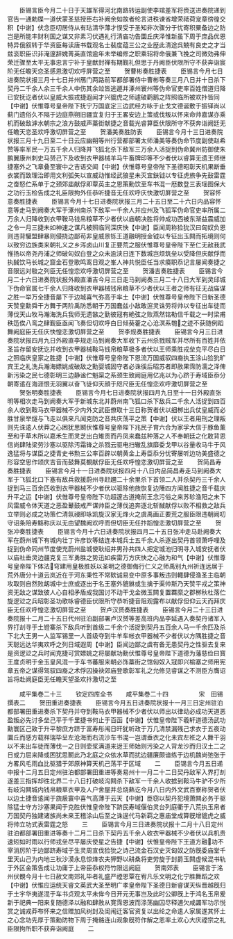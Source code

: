 <!-- { "loadSidebar": true } -->
　　臣锡言臣今月二十日于天雄军得河北南路转运副使李琯差军将赍送进奏院递到官告一通勅牒一道伏蒙圣慈授臣右补阙余如故者纶言进秩谏省增荣祗荷宠章徬徨交积【中谢】伏念臣叨居侍从有玷清华薄才悮受于圣知非次骤分于忧寄积粟备边之防岂是所能丰财利国之谋又非素习伏遇礼行清庙功告圜丘庆泽惟新虽下周于庶品优恩特异俄叙转于华资臣每读唐书载观名士裴度蕴三公之业歴此清途呉兢有良史之才当兹衮职臣识非淹邃辞媿菁英直馆逾年未举编修之职乘轺将命俄兼飞挽之司微効弗伸荣迁骤至太平无事忠言宁补于皇猷封禅有期觐礼但思于丹阙臣伏限所守不获奔诣宸阶无任瞻天恋圣感恩激切欢呼屏营之至
　　贺曹彬奏胜捷表
　　臣锡言今月七日进奏院状报三月十七日并州鴈门两路前军都部署侍中曹彬等奏三月八日并十日杀下契丹二千余人余三千余人中伤其余竝皆逃遯并涿州寰州等伪命官吏率百姓僧道归降已安抚讫者伏以皇威大振戎捷遐闻才兴貔虎之师遽破鹳鹅之阵照临所被欢抃皆同【中谢】伏惟尊号皇帝陛下抚宁万国底定三边武经方咏于止戈文德诞敷于振铎尚以蓟门遗俗久不隔于边庭燕朔旧疆宜复归于王畧安边上策或伐叛以怀来命帅嘉谋亦乘机而破敌滹水朝宗之浪方鼓威声藁街献捷之音载光睿算臣伏限所守不获奔诣阙廷无任瞻天恋圣欢呼激切屏营之至
　　贺潘美奏胜防表
　　臣锡言今月十三日进奏院状报三月十九日至二十日云应幽朔等州行营都部署太师潘美等奏伪命节度副使赵希赞等率军民一万五千余人归降并飞狐北杀下敌军三万余人活捉到伪命冀州防御使朱鹏翼康州刺史马赟己下及收到衣甲器械羊马牛畜牌印等不少者伏以睿算无遗王师继捷塞外之飞章叠至寰中之吉语交闻【中谢】伏惟尊号皇帝陛下圣德昭彰天机果断垂衣裳而致理治即用文利弧矢以宣威动惟经武狼星未灭宜鈇钺以专征虎旅争先鼔雷霆之奋怒伫系单于之颈郊庙献俘即覃英主之恩策勳饮至车书混一厯数登三表瑶图保大之功行玉检告成之礼臣限拘外任恭听捷音无任欢呼庆快激切屏营之至
　　贺容怀意奏胜捷表
　　臣锡言今月十七日进奏院状报三月二十五日至二十六日内品容怀意等走马到阙奏大军于涿州南杀下敌军一千余人并应州及飞狐军伪命官吏率所属二万余人归降收到衣甲鞍马钱帛粮草不少者伏以庙朝决胜将帅成功西被东渐益震威加之令一月三捷未如神速之谋凡被照临同深庆快【中谢】臣闻周称猃狁汉曰匈奴负恩则违背驩盟肆暴则侵挠边鄙苟非皇威景铄王道融明授金钺以专征出玉闗而拓境则何以致穷边族类来朝礼义之乡泻卤山川复正要荒之服伏惟尊号皇帝陛下至仁无敌我武惟扬以帝尧丹浦之师破匃奴白登之众未逾浃日连下数城岂烦筑垒以受降但庆献俘而执馘饮马长城之窟金石登歌鸣鸾日观之峯人神共悦臣任当求瘼职忝记言屡闻奏捷之音限远对敡之列臣无任惶恋欢呼激切屏营之至
　　贺潘吉奏胜捷表
　　臣锡言今月二十六日进奏院状报外殿直潘吉今月三日走马到阙奏三月二十八日大军到灵邱城下伪命官属七千余人归降收到衣甲器械钱帛粮草不少者伏以王者之师有征无战庙谋之胜一举万全捷音屡下于边城喜气弥高于率土【中谢】伏惟尊号皇帝陛下日新圣德天赞皇勳舜干方舞于两阶禹防悉朝于万国蠢兹小敌敢逭灵诛劳将帅以专征出车徒而薄伐天山牧马瀚海洗兵我师无遗镞之勤彼冦有絶弦之败燕然铭勒信千载之一时梁甫秩笾俟八鸾之肆觐臣亟闻飞奏但切欢呼白日倾葵藿之心沧溟系匏之迹不获随例蹈舞阙庭臣无任庆快惶恋激切屏营之至
　　贺李规奏胜捷表
　　臣锡言今月三日进奏院状报四月九日外殿直李规走马到阙奏大军收下云州杀戮贼军并尽所有百姓并依圣旨存留安抚讫并收到衣甲器械鞍马钱帛粮草极多者伏以王师乘胜戎垒克平尽白日之照临庆皇家之胜捷【中谢】伏惟尊号皇帝陛下恩流万国威驭四裔执玉涂山猃狁旷宾王之礼洗兵瀚海嫖姚成破敌之勳婴城固守者必诛徯后昭苏者即赦果霈防濡之泽俾新污染之民七德彰明三边静谧伫魁渠之系颈生致阙庭用亿兆以为心跻于寿域臣忝分朝寄逺在海涯恨无羽翼以奋飞徒仰天顔于咫尺臣无任惶恋欢呼激切屏营之至
　　贺张明奏胜捷表
　　臣锡言今月七日进奏院状报四月九日至十一日外殿直张明等相次走马到阙奏大军于新城东北并蔚州南飞狐口杀下敌兵二千余人活捉到四百余人收到鞍马衣甲器械不少内外文武臣僚取十三日称贺者伏以细栁出兵仗皇威而必胜甘泉举燧与飞走以俱来凡闻克防之音共庆荡平之策【中谢】伏以王者用刑之理叛则先诛逺人伏莽之心困犹思鬭伏惟尊号皇帝陛下兆民子育六合为家孚大信于豚鱼薰至和于草木所以嘉禾生而灵芝出白雉贡而丹凤来蠢兹种落之人不奉朝廷之化敢背恩信尚肆陆梁劳沙塞以驱除汚霜锋之杀戮云驱电扫辙乱旗靡委戈甲以谷量收马牛于风逸猛将与谋臣之捷青史书勲三公率百辟以朝黄金上寿臣忝分忧寄屡听边功美盛德之形容空思作颂庆吉音而鼓舞莫覩献俘臣无任欢呼惶恋激切屏营之至
　　贺简昌寿奏胜捷表
　　臣锡言今月十一日进奏院状报四月十八日内品简昌寿走马到阙奏大军于飞狐北口下塞有敌兵救援蔚州寻赶趰二十余里杀下首领二人并杀契丹三千余人捉到马三百余匹收到衣甲器械不少者伏以驱除他族恢复边陲四方闻胜捷之音千载庆升平之运【中谢】伏惟尊号皇帝陛下功超邃古道掩前王念污俗之来苏轸渔阳之未下风雷威令体天道之恶盈鼙鼓戒严谋帅臣之薄伐追奔逐北斩馘献俘以败不相救之敌兵立举则必成之功策伫清氛祲即咏凯旋汉家无烽火之虞禹画正要荒之服臣限违朝阙叨守诏条陪寿觞称庆以无由望魏阙欢呼而但切臣无任抃蹈惶恋激切屏营之至
　　贺张冲奏胜捷表
　　臣锡言今月十六日进奏院状报四月二十五日张冲走马赴阙奏大军在蔚州城下有城内壮丁许彦钦等结连本城兵士五千余人杀逐出契丹首领萧呼哩及捉到伪命同州节度使充蔚州盐城使耿绍并男孙共四人把定城池归明寻入城安抚者伏以庙社垂灵边疆克复三军勇胜之势迅如疾雷万方庆快之心融为和气【中谢】伏惟尊号皇帝陛下体法穹建用皇极胜妖以圣明之德御侮行仁义之师禹别九州祈连远居于荒外唐分十道云岚近在于河东秉性不常欵诚易变中原多事叛违则輙肆侵渔圣主临朝攻取则自然败衂城中士庶或逐出于名王塞外貔貅或生擒于渠帅斯乃天赞平戎之策神资无敌之谋致彼人心自相矛盾成我国讨不动干戈金微玉闗复置覉縻之郡栁秋杜落伫旋逻逤之兵昭彰圣功歌咏睿德臣伏限所守恭听捷音阻观露布以献俘但仰云天而拜庆臣无任欢呼惶恋激切屏营之至
　　贺卢汉赟奏胜捷表
　　臣锡言今月二十三日进奏院报十二月二十五日代州驻泊副部署卢汉赟等差高班内品李延遇入奏契丹诸军入界打刦寻于土镫寨杀下敌兵听到首级二千余个活捉到契丹五百余人马一千余匹及杀下北大王男一人监军锡里一人首级夺到牛羊车帐衣甲器械不少者伏以方隅胜捷之音天聪远达华夷欢呼之列日域遐周【中谢】臣闻边鄙之虞有备无患契丹之性驱去复来是资逻逤之兵时闻克捷可赏嫖姚之将屡献功勳伏惟尊号皇帝陛下道德为藩慈俭曰寳王度贞明于金玉皇风混一于车书蕃服来朝必饰藁街之馆匈奴入冦即兴榆塞之师用宪章五帝之谋得驾驭四裔之术俘囚操袂郊庙登歌彰军礼之允修见睿谋之不测臣方膺诏旨将赴阙庭臣无任瞻天望圣欢抃激切之至





　　咸平集巻二十三
　　钦定四库全书
　　咸平集巻二十四　　　　　宋　田锡　撰表二
　　贺田重进奏捷表
　　臣锡言今月五日进奏院状报十一月三日定州驻泊都部署田重进奏杀下契丹并夺到鞍马衣甲器械不少者伏以师出以律动必成功天道恶盈叛必先讨多垒己平于千里捷书何止于百函【中谢】伏惟皇帝陛下羲轩道德汤武功勳寰区己致于升平黎庶方跻于富寿彤闱日旰犹听政于万几清禁漏残己求衣于五夜动圜丘而感方载祥瑞毕呈左沧海而右流沙车书混一岂谓垂衣之化未宾左袵之人舞干羽以不来出车徒而薄伐一之日则壶浆满道来迓王师始则污染之人背龙沙而归汉土二之日或力屈来降或困犹思鬭此乃北庭之众依水草而扰边疆廉颇谙练于边机魏尚弛张于方畧风毛雨血比驱猎于郊原神算天机己荡平于区域
　　二
　　臣锡言今月五日递中报十二月五日定州驻泊都部署田重进等奏易州十一月二十二日契丹敌军入界打刦遂差三指挥却徃北界二十八日打破岐沟闗杀下敌军一千余人收掳到鞍马牛驴不少所有岐沟闗城内钱帛粮草衣甲及人户舍屋并总烧爇讫今月八日内外文武百寮称贺者伏以边土捷音逺闻于旒扆寰中喜气高薄于云天【中谢】臣窃以契丹犯境萧闗必务于驱除猛士守方沙塞果闻于克胜伏惟皇帝陛下跻民寿域偃伯灵台列庭衢于八荒执玉帛者万国契丹独建诸族尚未来王稽涂山后至之诛逞代马新羁之惠庙堂成算旣增貔虎之威将帅立功式表雷霆之怒
　　三
　　臣锡言今月三日进奏院状报十二月十八日定州驻泊都部署田重进等奏十二月二日杀下契丹五千余人收衣甲器械不少者伏以兵机贵速矧如时雨以行师戎垒尽平屡庆使星之告捷【中谢】伏惟皇帝陛下王道方融功不宰消厉阶于边鄙跻寿域于生灵周宣伐猃狁之诗己流金石汉史灭匈奴之防旣委庙堂千里天山己为内地三秋沙漠永息惊烽农夫狎野以耕桑将吏劳旋于封爵玉闗虚候混书轨于外区金策告成让功庸于上帝臣忝权符竹限远阙庭
　　贺南郊表
　　臣锡言于洺州伏覩今月十七日赦文南郊礼毕者礼盛严禋恩覃在宥凡乐文明之化宁胜舞蹈之欢【中谢】伏惟应运统天睿文英武大圣至明广孝皇帝陛下圣德日新睿谋天纵晋越旣归于土宇华夷遂混于车书贞观太平未侔今日开元无事岂及此时公卿旣上于鸿名玉帛爰新于祀典一阳来复随德泽以融和肆赦从寛霈恩波而涤荡幽囚尽释逋欠咸蠲军功示悦赏之诚戎莽布怀来之信赠加风树封及闺闱迁客官资复以出纶之命逺人家属遂其怀土之心念功先厚于策勳防物下周于掩骼连山观象旣符作解之恩率土欢心大庆禋宗之礼臣限拘所职不获奔诣阙庭
　　二
